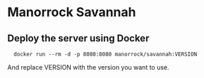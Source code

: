 # Manorrock Savannah

## Deploy the server using Docker

```
  docker run --rm -d -p 8080:8080 manorrock/savannah:VERSION
```

And replace VERSION with the version you want to use.
